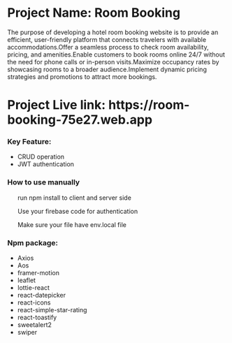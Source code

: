 <h1>Project Name: Room Booking</h1>
<p>The purpose of developing a hotel room booking website is to provide an efficient, user-friendly platform that connects travelers with available accommodations.Offer a seamless process to check room availability, pricing, and amenities.Enable customers to book rooms online 24/7 without the need for phone calls or in-person visits.Maximize occupancy rates by showcasing rooms to a broader audience.Implement dynamic pricing strategies and promotions to attract more bookings.</p>

<h1>Project Live link: https://room-booking-75e27.web.app</h1>

<h3>Key Feature:</h3>
<ul>
<li>CRUD operation</li>
<li>JWT authentication</li>
</ul>
<h3>How to use manually</h3>
<ul>
  <p>run npm install to client and server side</p>
   <p>Use your firebase code for authentication</p>    
    <p>Make sure your file have env.local file</p> 
</ul>

<h3>Npm package:</h3>
<ul>
<li>Axios</li>
<li>Aos</li>
<li>framer-motion</li>
<li>leaflet</li>
<li>lottie-react</li>
<li>react-datepicker</li>
<li>react-icons</li>
<li>react-simple-star-rating</li>
<li>react-toastify</li>
<li>sweetalert2</li>
<li>swiper</li>
</ul>
